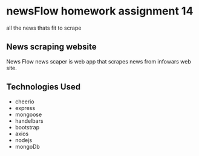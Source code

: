 # newsFlow homework assignment 14
all the news thats fit to scrape 

## News scraping website

News Flow news scaper is web app that scrapes news from infowars web site.

## Technologies Used

* cheerio
* express
* mongoose
* handelbars
* bootstrap
* axios
* nodejs
* mongoDb